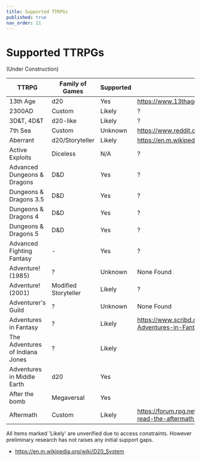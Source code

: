 ```yaml
---
title: Supported TTRPGs
published: true
nav_order: 11
---
```

# Supported TTRPGs

(Under Construction)

| TTRPG | Family of Games | Supported | Reference |
| ----- | ---------- | --------- | ------- |
| 13th Age | d20 | Yes | https://www.13thagesrd.com/combat-rules/ |
| 2300AD | Custom | Likely | ? |
| 3D&T, 4D&T | d20-like | Likely | ? |
| 7th Sea | Custom | Unknown | https://www.reddit.com/r/rpg/comments/47j3u8/7th_sea_system/ |
| Aberrant | d20/Storyteller | Likely | https://en.m.wikipedia.org/wiki/Aberrant |
| Active Exploits | Diceless | N/A | ? |
| Advanced Dungeons & Dragons | D&D | Yes | ? |
| Dungeons & Dragons 3.5 | D&D | Yes | ? |
| Dungeons & Dragons 4 | D&D | Yes | ? |
| Dungeons & Dragons 5 | D&D | Yes | ? |
| Advanced Fighting Fantasy | - | Yes | ? |
| Adventure! (1985) | ? | Unknown | None Found |
| Adventure! (2001) | Modified Storyteller | Likely | ? |
| Adventurer's Guild | ? | Unknown | None Found |
| Adventures in Fantasy | ? | Likely | https://www.scribd.com/document/245240865/1979-Adventures-in-Fantasy-Book-of-Adventure |
| The Adventures of Indiana Jones | ? | Likely | |
| Adventures in Middle Earth | d20 | Yes | |
| After the bomb | Megaversal | Yes | |
| Aftermath | Custom | Likely | https://forum.rpg.net/index.php?threads/aftermath-where-i-read-the-aftermath-rules.684493/ |

All items marked 'Likely' are unverified due to access constraints. However preliminary research has not raises any initial support gaps.

* https://en.m.wikipedia.org/wiki/D20_System
